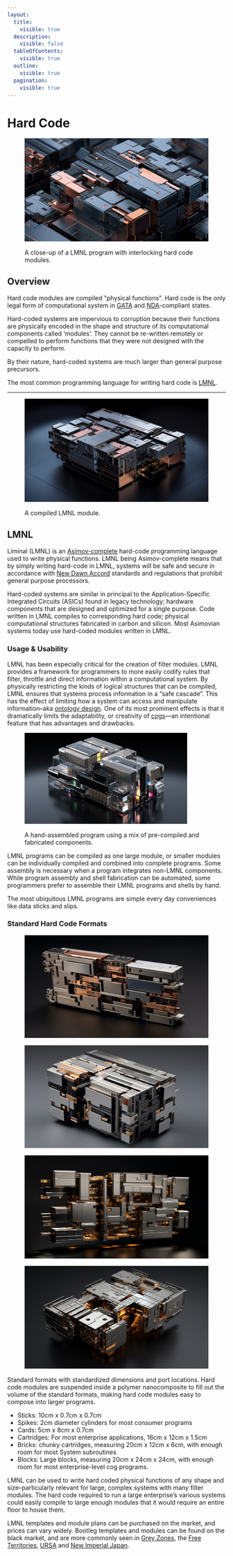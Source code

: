 ```yaml
---
layout:
  title:
    visible: true
  description:
    visible: false
  tableOfContents:
    visible: true
  outline:
    visible: true
  pagination:
    visible: true
---
```


# Hard Code

<figure><img src="../../.gitbook/assets/hardcode-9wfrh3.png" alt=""><figcaption><p>A close-up of a LMNL program with interlocking hard code modules. </p></figcaption></figure>

## Overview

Hard code modules are compiled "physical functions". Hard code is the only legal form of computational system in [GATA](../gata/) and [NDA](../gata/politics/new-dawn-accords.md)-compliant states.

Hard-coded systems are impervious to corruption because their functions are physically encoded in the shape and structure of its computational components called ‘modules’. They cannot be re-written remotely or compelled to perform functions that they were not designed with the capacity to perform.

By their nature, hard-coded systems are much larger than general purpose precursors.

The most common programming language for writing hard code is [LMNL](hard-code.md#lmnl).

***

<figure><img src="../../.gitbook/assets/hardcode.png" alt="" width="563"><figcaption><p>A compiled LMNL module.</p></figcaption></figure>

## LMNL

Liminal (LMNL) is an [Asimov-complete](asimovian-architecture.md) hard-code programming language used to write physical functions. LMNL being Asimov-complete means that by simply writing hard-code in LMNL, systems will be safe and secure in accordance with [New Dawn Accord](../gata/politics/new-dawn-accords.md) standards and regulations that prohibit general purpose processors.&#x20;

Hard-coded systems are similar in principal to the Application-Specific Integrated Circuits (ASICs) found in legacy technology; hardware components that are designed and optimized for a single purpose. Code written in LMNL compiles to corresponding hard code; physical computational structures fabricated in carbon and silicon. Most Asimovian systems today use hard-coded modules written in LMNL.

### Usage & Usability

LMNL has been especially critical for the creation of filter modules. LMNL provides a framework for programmers to more easily codify rules that filter, throttle and direct information within a computational system. By physically restricting the kinds of logical structures that can be compiled, LMNL ensures that systems process information in a “safe cascade”. This has the effect of limiting how a system can access and manipulate information–aka [ontology design](asimovian-architecture.md#ontology-design). One of its most prominent effects is that it dramatically limits the adaptability, or creativity of [cogs](cogs.md)—an intentional feature that has advantages and drawbacks.

<figure><img src="../../.gitbook/assets/nomoney420_small_interlocking_and_interconnecting_modules_combi_cc51fa8d-47c9-4d2b-96b7-1229d1d40f61.png" alt="" width="375"><figcaption><p>A hand-assembled program using a mix of pre-compiled and fabricated components.</p></figcaption></figure>

LMNL programs can be compiled as one large module, or smaller modules can be individually compiled and combined into complete programs. Some assembly is necessary when a program integrates non-LMNL components. While program assembly and shell fabrication can be automated, some programmers prefer to assemble their LMNL programs and shells by hand.

The most ubiquitous LMNL programs are simple every day conveniences like data sticks and slips.

### **Standard Hard Code Formats**

<div data-full-width="true">

<figure><img src="../../.gitbook/assets/nomoney420_small_interlocking_and_interconnecting_modules_combi_78d49208-c9e3-4b68-ad1e-4cbfd456aa10.png" alt=""><figcaption></figcaption></figure>

 

<figure><img src="../../.gitbook/assets/hardcode-943o34.png" alt=""><figcaption></figcaption></figure>

 

<figure><img src="../../.gitbook/assets/hardcode-832fd.png" alt=""><figcaption></figcaption></figure>

 

<figure><img src="../../.gitbook/assets/hardcode-4935j.png" alt=""><figcaption></figcaption></figure>

</div>

Standard formats with standardized dimensions and port locations. Hard code modules are suspended inside a polymer nanocomposite to fill out the volume of the standard formats, making hard code modules easy to compose into larger programs.

* Sticks: 10cm x 0.7cm x 0.7cm
* Spikes: 2cm diameter cylinders for most consumer programs
* Cards: 5cm x 8cm x 0.7cm
* Cartridges: For most enterprise applications, 16cm x 12cm x 1.5cm
* Bricks: chunky cartridges, measuring 20cm x 12cm x 6cm, with enough room for most System subroutines
* Blocks: Large blocks, measuring 20cm x 24cm x 24cm, with enough room for most enterprise-level cog programs.

LMNL can be used to write hard coded physical functions of any shape and size–particularly relevant for large, complex systems with many filter modules. The hard code required to run a large enterprise’s various systems could easily compile to large enough modules that it would require an entire floor to house them.

LMNL templates and module plans can be purchased on the market, and prices can vary widely. Bootleg templates and modules can be found on the black market, and are more commonly seen in [Grey Zones](../gata/politics/gray-zones.md), the [Free Territories](../free-territories/), [URSA](../ursa/) and [New Imperial Japan](../new-imperial-japan/).

